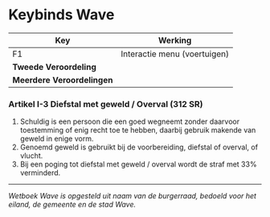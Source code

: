 # Keybinds Wave




| **Key** | **Werking**  |
|--|--|
|  F1 | Interactie menu (voertuigen)
| **Tweede Veroordeling** |
| **Meerdere Veroordelingen** |

### Artikel I-3 Diefstal met geweld / Overval (312 SR)

1. Schuldig is een persoon die een goed wegneemt zonder daarvoor toestemming of enig recht toe te hebben, daarbij gebruik makende van geweld in enige vorm.
2. Genoemd geweld is gebruikt bij de voorbereiding, diefstal of overval, of vlucht.
3. Bij een poging tot diefstal met geweld / overval wordt de straf met 33% verminderd.

---------------------
*Wetboek Wave is opgesteld uit naam van de burgerraad, bedoeld voor het eiland, de gemeente en de stad Wave.*
